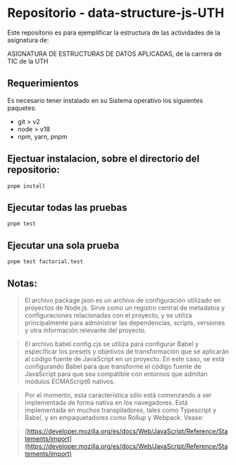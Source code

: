 # Repositorio - data-structure-js-UTH

Este repositorio es para ejemplificar la estructura de las actividades de la asignatura de:

ASIGNATURA DE ESTRUCTURAS DE DATOS APLICADAS, de la carrera de TIC de la UTH


## Requerimientos
Es necesario tener instalado en su Sistema operativo los siguientes paquetes:
- git > v2
- node > v18
- npm, yarn, pnpm

## Ejectuar instalacion, sobre el directorio del repositorio:
`pnpm install`

## Ejecutar todas las pruebas
`pnpm test`

## Ejecutar una sola prueba
`pnpm test factorial.test`

## Notas:
> El archivo package.json es un archivo de configuración utilizado en proyectos de Node.js. Sirve como un registro central de metadatos y configuraciones relacionadas con el proyecto, y se utiliza principalmente para administrar las dependencias, scripts, versiones y otra información relevante del proyecto.

> El archivo babel.config.cjs se utiliza para configurar Babel y especificar los presets y objetivos de transformación que se aplicarán al código fuente de JavaScript en un proyecto. En este caso, se está configurando Babel para que transforme el código fuente de JavaScript para que sea compatible con entornos que admitan módulos ECMAScript6 nativos.

> Por el momento, esta característica sólo está comenzando a ser implementada de forma nativa en los navegadores. Está implementada en muchos transpiladores, tales como Typescript y Babel, y en empaquetadores como Rollup y Webpack. Vease:

> [https://developer.mozilla.org/es/docs/Web/JavaScript/Reference/Statements/import](https://developer.mozilla.org/es/docs/Web/JavaScript/Reference/Statements/import)

